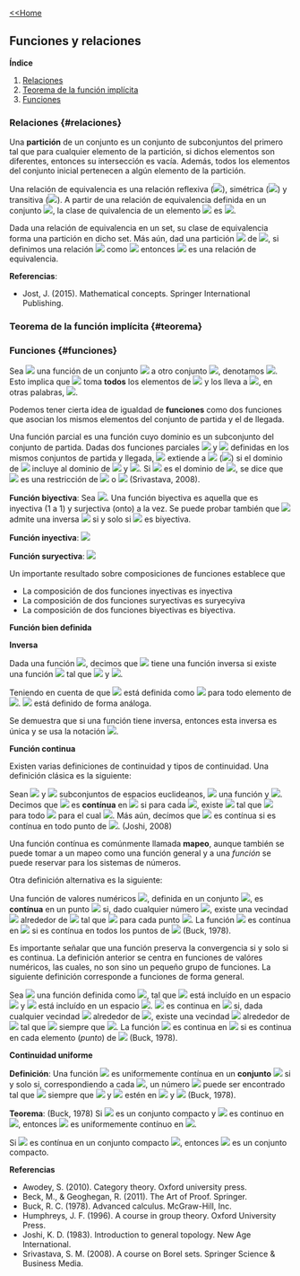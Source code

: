 [<<Home](https://francescoapg.github.io/mathbio/)

## Funciones y relaciones

**Índice**

1. [Relaciones](#relaciones)
2. [Teorema de la función implícita](#teorema)
3. [Funciones](#funciones)

### Relaciones {#relaciones}

Una **partición** de un conjunto es un conjunto de subconjuntos del primero tal que para cualquier elemento de la partición, si dichos elementos son diferentes, entonces su intersección es vacía. Además, todos los elementos del conjunto inicial pertenecen a algún elemento de la partición.

Una relación de equivalencia es una relación reflexiva (<img src="https://render.githubusercontent.com/render/math?math=(%5Cforall%20a)%20(a%5Csim%20a)">), simétrica (<img src="https://render.githubusercontent.com/render/math?math=(%5Cforall%20a%2Cb)%20(a%5Csim%20b%20%5Cimplies%20b%5Csim%20a)">) y transitiva (<img src="https://render.githubusercontent.com/render/math?math=(%5Cforall%20a%2Cb%2Cc)%20(a%5Csim%20b%5Cland%20b%5Csim%20c%20%5Cimplies%20a%5Csim%20c)">). A partir de una relación de equivalencia definida en un conjunto <img src="https://render.githubusercontent.com/render/math?math=\large A">, la clase de quivalencia de un elemento <img src="https://render.githubusercontent.com/render/math?math=\large a\in A "> es <img src="https://render.githubusercontent.com/render/math?math=%5Ba%5D%3A%3D%5C%7Bb%5Cin%20A%3Ab%5Csim%20a%5C%7D">.

Dada una relación de equivalencia en un set, su clase de equivalencia forma una partición en dicho set. Más aún, dad una partición <img src="https://render.githubusercontent.com/render/math?math=\large B"> de <img src="https://render.githubusercontent.com/render/math?math=\large A">, si definimos una relación <img src="https://render.githubusercontent.com/render/math?math=\large \sim"> como <img src="https://render.githubusercontent.com/render/math?math=\large a\sim b\iff \exists x \in B:a,b\in x"> entonces <img src="https://render.githubusercontent.com/render/math?math=\large \sim"> es una relación de equivalencia.

**Referencias**:

- Jost, J. (2015). Mathematical concepts. Springer International Publishing.


### Teorema de la función implícita {#teorema}

### Funciones {#funciones}

Sea <img src="https://render.githubusercontent.com/render/math?math=\large f"> una función de un conjunto <img src="https://render.githubusercontent.com/render/math?math=\large A"> a otro conjunto <img src="https://render.githubusercontent.com/render/math?math=\large B">, denotamos <img src="https://render.githubusercontent.com/render/math?math=\large f:A\to B">. Esto implica que <img src="https://render.githubusercontent.com/render/math?math=\large f"> toma **todos** los elementos de <img src="https://render.githubusercontent.com/render/math?math=\large A"> y los lleva a <img src="https://render.githubusercontent.com/render/math?math=\large B">, en otras palabras, <img src="https://render.githubusercontent.com/render/math?math=\large rango(f)\subset B">.

Podemos tener cierta idea de igualdad de **funciones** como dos funciones que asocian los mismos elementos del conjunto de partida y el de llegada.

Una función parcial es una función cuyo dominio es un subconjunto del conjunto de partida. Dadas dos funciones parciales <img src="https://render.githubusercontent.com/render/math?math=\large f"> y <img src="https://render.githubusercontent.com/render/math?math=\large g"> definidas en los mismos conjuntos de partida y llegada, <img src="https://render.githubusercontent.com/render/math?math=\large f"> extiende a <img src="https://render.githubusercontent.com/render/math?math=\large g"> (<img src="https://render.githubusercontent.com/render/math?math=\large f\succeq g">) si el dominio de <img src="https://render.githubusercontent.com/render/math?math=\large f"> incluye al dominio de <img src="https://render.githubusercontent.com/render/math?math=\large g"> y <img src="https://render.githubusercontent.com/render/math?math=\large f(x)=g(x) \forall x \in dominio(g)">. Si <img src="https://render.githubusercontent.com/render/math?math=\large A"> es el dominio de <img src="https://render.githubusercontent.com/render/math?math=\large g">, se dice que <img src="https://render.githubusercontent.com/render/math?math=\large g"> es una restricción de <img src="https://render.githubusercontent.com/render/math?math=\large f"> o <img src="https://render.githubusercontent.com/render/math?math=\large f=g_{|A}"> (Srivastava, 2008).

**Función biyectiva**:
Sea <img src="https://render.githubusercontent.com/render/math?math=\large f: A\to B">. Una función biyectiva es aquella que es inyectiva (1 a 1) y surjectiva (onto) a la vez. Se puede probar también que <img src="https://render.githubusercontent.com/render/math?math=\large f"> admite una  inversa <img src="https://render.githubusercontent.com/render/math?math=\large f^{-1}"> si y solo si <img src="https://render.githubusercontent.com/render/math?math=\large f"> es biyectiva.

**Función inyectiva**: <img src="https://render.githubusercontent.com/render/math?math=\large \forall x,y\in A,f(x)=f(y)\implies x=y">

**Función suryectiva**: <img src="https://render.githubusercontent.com/render/math?math=\large \forall b\in B,\exists a \in A : f(a)=b">

Un importante resultado sobre composiciones de funciones establece que

- La composición de dos funciones inyectivas es inyectiva
- La composición de dos funciones suryectivas es suryecyiva
- La composición de dos funciones biyectivas es biyectiva.

**Función bien definida**

**Inversa**

Dada una función <img src="https://render.githubusercontent.com/render/math?math=\large f:X\to Y">, decimos que <img src="https://render.githubusercontent.com/render/math?math=\large f"> tiene una función inversa si existe una función <img src="https://render.githubusercontent.com/render/math?math=\large g:Y\to X"> tal que <img src="https://render.githubusercontent.com/render/math?math=\large g\circ f =id_X"> y <img src="https://render.githubusercontent.com/render/math?math=\large f\circ g=id_Y">.

Teniendo en cuenta de que <img src="https://render.githubusercontent.com/render/math?math=\large id_X:X\to X"> está definida como <img src="https://render.githubusercontent.com/render/math?math=\large id_X(x)=x"> para todo elemento de <img src="https://render.githubusercontent.com/render/math?math=\large X">. <img src="https://render.githubusercontent.com/render/math?math=\large id_Y"> está definido de forma análoga.

Se demuestra que si una función tiene inversa, entonces esta inversa es única y se usa la notación <img src="https://render.githubusercontent.com/render/math?math=\large f^{-1}">.

**Función continua** 

Existen varias definiciones de continuidad y tipos de continuidad. Una definición clásica es la siguiente:

Sean <img src="https://render.githubusercontent.com/render/math?math=\large A"> y <img src="https://render.githubusercontent.com/render/math?math=\large B"> subconjuntos de espacios euclideanos, <img src="https://render.githubusercontent.com/render/math?math=\large f:A\to B"> una función y <img src="https://render.githubusercontent.com/render/math?math=\large x_0\in A">. Decimos que <img src="https://render.githubusercontent.com/render/math?math=\large f"> es **contínua** en <img src="https://render.githubusercontent.com/render/math?math=\large x_0"> si para cada <img src="https://render.githubusercontent.com/render/math?math=\large \epsilon >0">, existe <img src="https://render.githubusercontent.com/render/math?math=\large \delta>0"> tal que <img src="https://render.githubusercontent.com/render/math?math=\large d(f(x), f(x_0))<\epsilon"> para todo <img src="https://render.githubusercontent.com/render/math?math=\large x\in A"> para el cual <img src="https://render.githubusercontent.com/render/math?math=\large d(x,x_0)<\delta">. Más aún, decímos que <img src="https://render.githubusercontent.com/render/math?math=\large f"> es contínua si es contínua en todo punto de <img src="https://render.githubusercontent.com/render/math?math=\large A">. (Joshi, 2008)

Una función contínua es comúnmente llamada **mapeo**, aunque también se puede tomar a un mapeo como una función general y a una _función_ se puede reservar para los sistemas de números.

Otra definición alternativa es la siguiente:

Una función de valores numéricos <img src="https://render.githubusercontent.com/render/math?math=\large f">, definida en un conjunto <img src="https://render.githubusercontent.com/render/math?math=\large D">, es **contínua** en un punto <img src="https://render.githubusercontent.com/render/math?math=\large p_0\in D"> si, dado cualquier número <img src="https://render.githubusercontent.com/render/math?math=\large \epsilon>0">, existe una vecindad <img src="https://render.githubusercontent.com/render/math?math=\large N"> alrededor de <img src="https://render.githubusercontent.com/render/math?math=\large p_0"> tal que <img src="https://render.githubusercontent.com/render/math?math=\large |f(p)-f(p_0)|<\epsilon"> para cada punto <img src="https://render.githubusercontent.com/render/math?math=\large p\in N\cap D">. La función <img src="https://render.githubusercontent.com/render/math?math=\large f"> es contínua en <img src="https://render.githubusercontent.com/render/math?math=\large D"> si es contínua en todos los puntos de <img src="https://render.githubusercontent.com/render/math?math=\large D"> (Buck, 1978).

Es importante señalar que una función preserva la convergencia si y solo si es continua. La definición anterior se centra en funciones de valóres numéricos, las cuales, no son sino un pequeño grupo de funciones. La siguiente definición corresponde a funciones de forma general.

Sea <img src="https://render.githubusercontent.com/render/math?math=\large f"> una función definida como <img src="https://render.githubusercontent.com/render/math?math=\large f:A\to B">, tal que <img src="https://render.githubusercontent.com/render/math?math=\large A"> está incluído en un espacio <img src="https://render.githubusercontent.com/render/math?math=\large S"> y <img src="https://render.githubusercontent.com/render/math?math=\large B"> está incluído en un espacio <img src="https://render.githubusercontent.com/render/math?math=\large S^\star">. <img src="https://render.githubusercontent.com/render/math?math=\large f"> es continua en <img src="https://render.githubusercontent.com/render/math?math=\large p_0\in A"> si, dada cualquier vecindad <img src="https://render.githubusercontent.com/render/math?math=\large V"> alrededor de <img src="https://render.githubusercontent.com/render/math?math=\large f(p_0)=q_0">, existe una vecindad <img src="https://render.githubusercontent.com/render/math?math=\large U"> alrededor de <img src="https://render.githubusercontent.com/render/math?math=\large p_0"> tal que <img src="https://render.githubusercontent.com/render/math?math=\large f(p)\in V"> siempre que <img src="https://render.githubusercontent.com/render/math?math=\large p\in U\cap A">. La función <img src="https://render.githubusercontent.com/render/math?math=\large f"> es continua en <img src="https://render.githubusercontent.com/render/math?math=\large A"> si es continua en cada elemento (_punto_) de <img src="https://render.githubusercontent.com/render/math?math=\large A"> (Buck, 1978).

**Continuidad uniforme**

**Definición**: Una función <img src="https://render.githubusercontent.com/render/math?math=\large f"> es uniformemente contínua en un **conjunto** <img src="https://render.githubusercontent.com/render/math?math=\large E"> si y solo si, correspondiendo a cada <img src="https://render.githubusercontent.com/render/math?math=\large \epsilon>0">, un número <img src="https://render.githubusercontent.com/render/math?math=\large \delta>0"> puede ser encontrado tal que <img src="https://render.githubusercontent.com/render/math?math=\large |f(p)-f(q)|<\epsilon"> siempre que <img src="https://render.githubusercontent.com/render/math?math=\large p"> y <img src="https://render.githubusercontent.com/render/math?math=\large q"> estén en <img src="https://render.githubusercontent.com/render/math?math=\large E"> y <img src="https://render.githubusercontent.com/render/math?math=\large |p-q|<\delta"> (Buck, 1978).

**Teorema**: (Buck, 1978) Si <img src="https://render.githubusercontent.com/render/math?math=\large E"> es un conjunto compacto y <img src="https://render.githubusercontent.com/render/math?math=\large f"> es continuo en <img src="https://render.githubusercontent.com/render/math?math=\large E">, entonces <img src="https://render.githubusercontent.com/render/math?math=\large f"> es uniformemente contínuo en <img src="https://render.githubusercontent.com/render/math?math=\large E">.

Si <img src="https://render.githubusercontent.com/render/math?math=\large f"> es contínua en un conjunto compacto <img src="https://render.githubusercontent.com/render/math?math=\large E">, entonces <img src="https://render.githubusercontent.com/render/math?math=\large f(E)"> es un conjunto compacto.


**Referencias**

- Awodey, S. (2010). Category theory. Oxford university press.
- Beck, M., & Geoghegan, R. (2011). The Art of Proof. Springer.
- Buck, R. C. (1978). Advanced calculus. McGraw-Hill, Inc.
- Humphreys, J. F. (1996). A course in group theory. Oxford University Press.
- Joshi, K. D. (1983). Introduction to general topology. New Age International.
- Srivastava, S. M. (2008). A course on Borel sets. Springer Science & Business Media.
